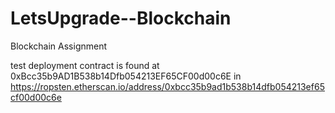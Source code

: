 # LetsUpgrade--Blockchain
Blockchain Assignment


test deployment contract is found at 0xBcc35b9AD1B538b14Dfb054213EF65CF00d00c6E in https://ropsten.etherscan.io/address/0xbcc35b9ad1b538b14dfb054213ef65cf00d00c6e
